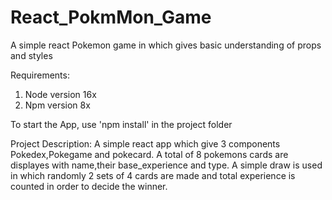 # React_PokmMon_Game
A simple react Pokemon game in which gives basic understanding of props and styles 

Requirements:
1) Node version 16x
2) Npm version 8x

To start the App, use 'npm install' in the project folder

Project Description:
A simple react app which give 3 components Pokedex,Pokegame and pokecard. A total of 8 pokemons cards are displayes with name,their base_experience and type. A simple draw is used in which randomly 2 sets of 4 cards are made and total experience is counted in order to decide the winner. 








